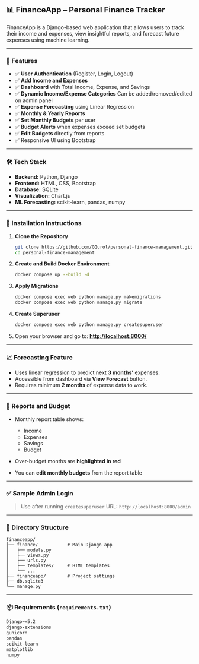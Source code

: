 
## 📊 FinanceApp – Personal Finance Tracker

FinanceApp is a Django-based web application that allows users to track their income and expenses, view insightful reports, and forecast future expenses using machine learning.

---

### 🚀 Features

* ✅ **User Authentication** (Register, Login, Logout)
* ✅ **Add Income and Expenses**
* ✅ **Dashboard** with Total Income, Expense, and Savings
* ✅ **Dynamic Income/Expense Categories** Can be added/removed/edited on admin panel 
* ✅ **Expense Forecasting** using Linear Regression
* ✅ **Monthly & Yearly Reports**
* ✅ **Set Monthly Budgets** per user
* ✅ **Budget Alerts** when expenses exceed set budgets
* ✅ **Edit Budgets** directly from reports
* ✅ Responsive UI using Bootstrap

---

### 🛠️ Tech Stack

* **Backend:** Python, Django
* **Frontend:** HTML, CSS, Bootstrap
* **Database:** SQLite
* **Visualization:** Chart.js
* **ML Forecasting:** scikit-learn, pandas, numpy

---

### 🧩 Installation Instructions

1. **Clone the Repository**

   ```bash
   git clone https://github.com/GGurol/personal-finance-management.git
   cd personal-finance-management
   ```

2. **Create and Build Docker Environment**

   ```bash
   docker compose up --build -d
   ```

3. **Apply Migrations**

   ```bash
   docker compose exec web python manage.py makemigrations
   docker compose exec web python manage.py migrate
   ```

4. **Create Superuser**

   ```bash
   docker compose exec web python manage.py createsuperuser
   ```

5. Open your browser and go to:
   **[http://localhost:8000/](http://localhost:8000/)**

---

### 📈 Forecasting Feature

* Uses linear regression to predict next **3 months’** expenses.
* Accessible from dashboard via **View Forecast** button.
* Requires minimum **2 months** of expense data to work.

---

### 🧾 Reports and Budget

* Monthly report table shows:

  * Income
  * Expenses
  * Savings
  * Budget
* Over-budget months are **highlighted in red**
* You can **edit monthly budgets** from the report table

---

### ✅ Sample Admin Login

> Use after running `createsuperuser`
> URL: `http://localhost:8000/admin`

---

### 📂 Directory Structure

```
financeapp/
├── finance/           # Main Django app
│   ├── models.py
│   ├── views.py
│   ├── urls.py
│   ├── templates/     # HTML templates
│   └── ...
├── financeapp/        # Project settings
├── db.sqlite3
└── manage.py
```

---

### 📦 Requirements (`requirements.txt`)

```txt
Django~=5.2
django-extensions
gunicorn
pandas
scikit-learn
matplotlib
numpy
```


